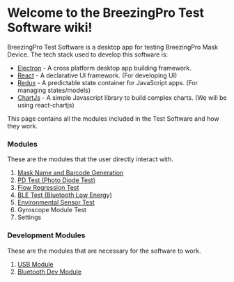 # Welcome to the BreezingPro Test Software wiki!

BreezingPro Test Software is a desktop app for testing BreezingPro Mask Device. The tech stack used to develop this software is:
* [Electron](https://electronjs.org/) - A cross platform desktop app building framework.
* [React](https://reactjs.org/) - A declarative UI framework. (For developing UI)
* [Redux](https://redux.js.org/) - A predictable state container for JavaScript apps. (For managing states/models)
* [ChartJs](https://www.chartjs.org/) - A simple Javascript library to build complex charts. (We will be using react-chartjs)

This page contains all the modules included in the Test Software and how they work.

### Modules
These are the modules that the user directly interact with.

1. [Mask Name and Barcode Generation](https://github.com/navi25/breezing_rgf_wiki/blob/master/Mask-Name-and-Barcode-Generation.md)
2. [PD Test (Photo Diode Test)](https://github.com/navi25/breezing_rgf_wiki/blob/master/PD-Test-(Photo-Diode-Test).md)
3. [Flow Regression Test](https://github.com/navi25/breezing_rgf_wiki/blob/master/Flow-Regression-Test.md)
4. [BLE Test (Bluetooth Low Energy)](https://github.com/navi25/breezing_rgf_wiki/blob/master/BLE-Test-(Bluetooth-Low-Energy).md)
5. [Environmental Sensor Test](https://github.com/navi25/breezing_rgf_wiki/blob/master/Environmental-Sensor-Test.md)
6. Gyroscope Module Test
7. Settings

### Development Modules
These are the modules that are necessary for the software to work.

1. [USB Module](https://github.com/navi25/breezing_rgf_wiki/blob/master/USB-Module-(dev-module).md)
2. [Bluetooth Dev Module](https://github.com/navi25/breezing_rgf_wiki/blob/master/Bluetooth-Dev-Module.md)






